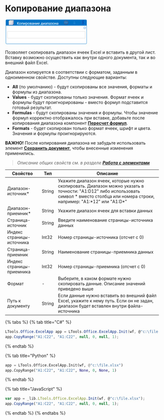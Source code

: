 # Копирование диапазона

![](<../../../.gitbook/assets/Копирование диапазона.png>)

Позволяет скопировать диапазон ячеек Excel и вставить в другой лист. Вставку возможно осуществить как внутри одного документа, так и во внешний файл Excel.

Диапазон копируется в соответствии с форматом, заданным в одноименном свойстве. Доступны следующие варианты:

* **All** (по умолчанию) - будут скопированы все значения, форматы и формулы из диапазона.
* **Values** - будут скопированы только значения. Формат ячеек и формулы будут проигнорированы - вместо формул подставится готовый результат.
* **Formulas** - будут скопированы значения и формулы. Чтобы значение формул корректно отображалось при вставке, добавьте после копирования диапазона компонент [**Пересчет формул**](https://docs.primo-rpa.ru/primo-rpa/g\_elements/osnovnye-elementy/prilozhenie-excel/el\_excel\_calc).
* **Formats** - будет скопирован только формат ячеек, шрифт и цвета. Значения и формулы проигнорируются.

**ВАЖНО!** После копирования диапазона не забудьте использовать элемент [**Сохранить документ**](https://docs.primo-rpa.ru/primo-rpa/g\_elements/osnovnye-elementy/prilozhenie-excel/el\_excel\_save), чтобы внесенные изменения применились.

> _Описание общих свойств см. в разделе_ [_**Работа с элементами**_](https://docs.primo-rpa.ru/primo-rpa/primo-studio/process/elements)

| Свойство                  | Тип    | Описание                                                                                                                                                                                      |
| ------------------------- | ------ | --------------------------------------------------------------------------------------------------------------------------------------------------------------------------------------------- |
| Диапазон-источник\*       | String | Укажите диапазон ячеек, которые нужно скопировать. Диапазон можно указать в точности: "A1:D12" либо использовать символ \* вместо столбца или номера строки, например: "A1:\*12" или "A1:D\*" |
| Диапазон-приемник\*       | String | Укажите диапазон ячеек для вставки данных                                                                                                                                                     |
| Страница-источник         | String | Введите наименование страницы-источника данных                                                                                                                                                |
| Индекс страницы-источника | Int32  | Номер страницы-источника (отсчет с 0)                                                                                                                                                         |
| Страница-приемник         | String | Наименование страницы-приемника данных                                                                                                                                                        |
| Индекс страницы-приемника | Int32  | Номер страницы-приемника (отсчет с 0)                                                                                                                                                         |
| Формат                    | -      | Выберите, в каком формате нужно скопировать данные. Описание значений приведено выше                                                                                                          |
| Путь к документу          | String | Если данные нужно вставить во внешний файл Excel, укажите к нему путь. Если он не задан, диапазон будет вставлен внутри файла-источника                                                       |

{% tabs %}
{% tab title="C#" %}
```csharp
LTools.Office.ExcelApp app = LTools.Office.ExcelApp.Init(wf, @"c:\file.xlsx");
app.CopyRange("A1:C22", "A1:C22", null, 0, null, 1);
```
{% endtab %}

{% tab title="Python" %}
```python
app = LTools.Office.ExcelApp.Init(wf, @"c:\file.xlsx")
app.CopyRange("A1:C22", "A1:C22", None, 0, None, 1)
```
{% endtab %}

{% tab title="JavaScript" %}
```javascript
var app = _lib.LTools.Office.ExcelApp.Init(wf, @"c:\file.xlsx");
app.CopyRange("A1:C22", "A1:C22", null, 0, null, 1);
```
{% endtab %}
{% endtabs %}
